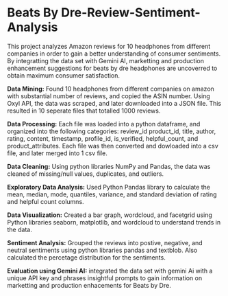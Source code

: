 # Beats By Dre-Review-Sentiment-Analysis
This project analyzes Amazon reviews for 10 headphones from different companies in order to gain a better understanding of consumer sentiments.  By integratting the data set with Gemini AI, marketting and production enhancement suggestions for beats by dre headphones are uncoverred to obtain maximum consumer satisfaction.  

**Data Mining:** Found 10 headphones from different companies on amazon with substantial number of reviews, and copied the ASIN number.  Using Oxyl API, the data was scraped, and later downloaded into a JSON file.  This resulted in 10 seperate files that totalled 1000 reviews.

**Data Processing:** Each file was loaded into a python dataframe, and organized into the following categories: review_id	product_id, title,	author, rating, content, timestamp, profile_id, is_verified, helpful_count, and product_attributes.  Each file was then converted and dowloaded into a csv file, and later merged into 1 csv file.  

**Data Cleaning:** Using python libraries NumPy and Pandas, the data was cleaned of missing/null values, duplicates, and outliers.

**Exploratory Data Analysis:** Used Python Pandas library to calculate the mean, median, mode, quantiles, variance, and standard deviation of rating and helpful count columns.

**Data Visualization:** Created a bar graph, wordcloud, and facetgrid using Python libraries seaborn, matplotlib, and wordcloud to understand trends in the data.  

**Sentiment Analysis:** Grouped the reviews into postive, negative, and neutral sentiments using python libraries pandas and textblob.  Also calculated the percetage distribution for the sentiments.

**Evaluation using Gemini AI:** integrated the data set with gemini Ai with a unique API key and phrases insightful prompts to gain information on marketting and production enhacements for Beats by Dre.


